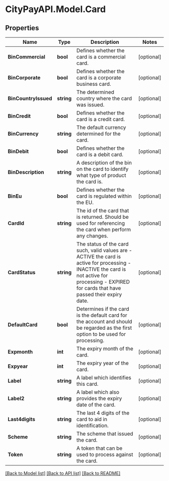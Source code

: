 # CityPayAPI.Model.Card
## Properties

Name | Type | Description | Notes
------------ | ------------- | ------------- | -------------
**BinCommercial** | **bool** | Defines whether the card is a commercial card. | [optional] 
**BinCorporate** | **bool** | Defines whether the card is a corporate business card. | [optional] 
**BinCountryIssued** | **string** | The determined country where the card was issued. | [optional] 
**BinCredit** | **bool** | Defines whether the card is a credit card. | [optional] 
**BinCurrency** | **string** | The default currency determined for the card. | [optional] 
**BinDebit** | **bool** | Defines whether the card is a debit card. | [optional] 
**BinDescription** | **string** | A description of the bin on the card to identify what type of product the card is. | [optional] 
**BinEu** | **bool** | Defines whether the card is regulated within the EU. | [optional] 
**CardId** | **string** | The id of the card that is returned. Should be used for referencing the card when perform any changes. | [optional] 
**CardStatus** | **string** | The status of the card such, valid values are  - ACTIVE the card is active for processing  - INACTIVE the card is not active for processing  - EXPIRED for cards that have passed their expiry date.  | [optional] 
**DefaultCard** | **bool** | Determines if the card is the default card for the account and should be regarded as the first option to be used for processing. | [optional] 
**Expmonth** | **int** | The expiry month of the card. | [optional] 
**Expyear** | **int** | The expiry year of the card. | [optional] 
**Label** | **string** | A label which identifies this card. | [optional] 
**Label2** | **string** | A label which also provides the expiry date of the card. | [optional] 
**Last4digits** | **string** | The last 4 digits of the card to aid in identification. | [optional] 
**Scheme** | **string** | The scheme that issued the card. | [optional] 
**Token** | **string** | A token that can be used to process against the card. | [optional] 

[[Back to Model list]](../README.md#documentation-for-models) [[Back to API list]](../README.md#documentation-for-api-endpoints) [[Back to README]](../README.md)

